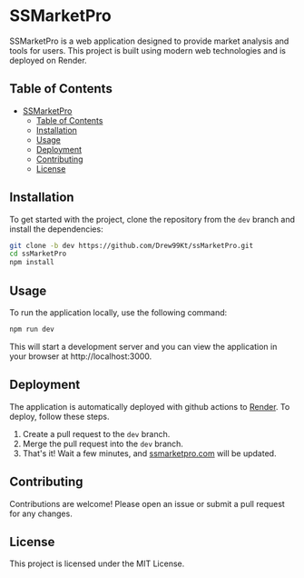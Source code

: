 # SSMarketPro

SSMarketPro is a web application designed to provide market analysis and tools for users. This project is built using modern web technologies and is deployed on Render.

## Table of Contents

- [SSMarketPro](#ssmarketpro)
  - [Table of Contents](#table-of-contents)
  - [Installation](#installation)
  - [Usage](#usage)
  - [Deployment](#deployment)
  - [Contributing](#contributing)
  - [License](#license)

## Installation

To get started with the project, clone the repository from the `dev` branch and install the dependencies:


```bash
git clone -b dev https://github.com/Drew99Kt/ssMarketPro.git
cd ssMarketPro
npm install
```

## Usage
To run the application locally, use the following command:

```bash
npm run dev
```

This will start a development server and you can view the application in your browser at http://localhost:3000.

## Deployment
The application is automatically deployed with github actions to [Render](https://render.com/). To deploy, follow these steps.

1. Create a pull request to the `dev` branch.
2. Merge the pull request into the `dev` branch.
3. That's it! Wait a few minutes, and [ssmarketpro.com](https://ssmarketpro.onrender.com/) will be updated.


## Contributing

Contributions are welcome! Please open an issue or submit a pull request for any changes.

## License
This project is licensed under the MIT License.